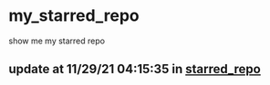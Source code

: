 # my_starred_repo
show me my starred repo

update at 11/29/21 04:15:35 in [starred_repo](./index.html)
---

